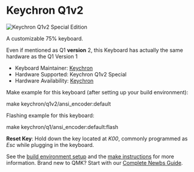 # Keychron Q1v2

![Keychron Q1v2 Special Edition](https://cdn.shopify.com/s/files/1/0059/0630/1017/t/5/assets/pf-823ebdc7--1073.jpg)

A customizable 75% keyboard.

Even if mentioned as Q1 **version** 2, this Keyboard has actually the same
hardware as the Q1 Version 1

* Keyboard Maintainer: [Keychron](https://github.com/keychron)
* Hardware Supported: Keychron Q1v2 Special
* Hardware Availability: [Keychron](https://www.keychron.com)

Make example for this keyboard (after setting up your build environment):

  make keychron/q1v2/ansi_encoder:default

Flashing example for this keyboard:

  make keychron/q1/ansi_encoder:default:flash

**Reset Key**: Hold down the key located at *K00*, commonly programmed as *Esc* while plugging in the keyboard.

See the [build environment setup](https://docs.qmk.fm/#/getting_started_build_tools) and the [make instructions](https://docs.qmk.fm/#/getting_started_make_guide) for more information. Brand new to QMK? Start with our [Complete Newbs Guide](https://docs.qmk.fm/#/newbs).
